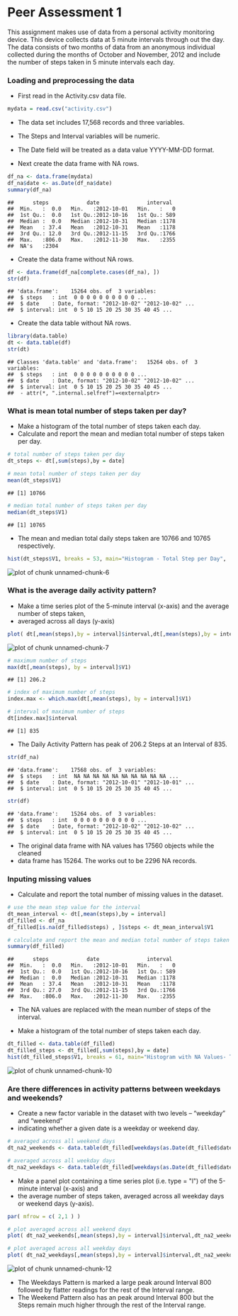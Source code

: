 Peer Assessment 1
========================

This assignment makes use of data from a personal activity monitoring device. This device collects data at 5 minute intervals through out the day. The data consists of two months of data from an anonymous individual collected during the months of October and November, 2012 and include the number of steps taken in 5 minute intervals each day.




### Loading and preprocessing the data




* First read in the Activity.csv data file.


```r
mydata = read.csv("activity.csv") 
```
* The data set includes 17,568 records and three variables.
* The Steps and Interval variables will be numeric.
* The Date field will be treated as a data value YYYY-MM-DD format.


* Next create the data frame with NA rows.


```r
df_na <- data.frame(mydata)
df_na$date <- as.Date(df_na$date)
summary(df_na)
```

```
##      steps            date               interval   
##  Min.   :  0.0   Min.   :2012-10-01   Min.   :   0  
##  1st Qu.:  0.0   1st Qu.:2012-10-16   1st Qu.: 589  
##  Median :  0.0   Median :2012-10-31   Median :1178  
##  Mean   : 37.4   Mean   :2012-10-31   Mean   :1178  
##  3rd Qu.: 12.0   3rd Qu.:2012-11-15   3rd Qu.:1766  
##  Max.   :806.0   Max.   :2012-11-30   Max.   :2355  
##  NA's   :2304
```



* Create the data frame without NA rows.


```r
df <- data.frame(df_na[complete.cases(df_na), ])
str(df)
```

```
## 'data.frame':	15264 obs. of  3 variables:
##  $ steps   : int  0 0 0 0 0 0 0 0 0 0 ...
##  $ date    : Date, format: "2012-10-02" "2012-10-02" ...
##  $ interval: int  0 5 10 15 20 25 30 35 40 45 ...
```



* Create the data table without NA rows.


```r
library(data.table)
dt <- data.table(df)
str(dt)
```

```
## Classes 'data.table' and 'data.frame':	15264 obs. of  3 variables:
##  $ steps   : int  0 0 0 0 0 0 0 0 0 0 ...
##  $ date    : Date, format: "2012-10-02" "2012-10-02" ...
##  $ interval: int  0 5 10 15 20 25 30 35 40 45 ...
##  - attr(*, ".internal.selfref")=<externalptr>
```



### What is mean total number of steps taken per day?




* Make a histogram of the total number of steps taken each day.
* Calculate and report the mean and median total number of steps taken per day.


```r
# total number of steps taken per day
dt_steps <- dt[,sum(steps),by = date]

# mean total number of steps taken per day
mean(dt_steps$V1)
```

```
## [1] 10766
```

```r
# median total number of steps taken per day
median(dt_steps$V1)
```

```
## [1] 10765
```
* The mean and median total daily steps taken are 10766 and 10765 respectively.





```r
hist(dt_steps$V1, breaks = 53, main="Histogram - Total Step per Day",  xlab = "Steps")
```

![plot of chunk unnamed-chunk-6](figure/unnamed-chunk-6.png) 



### What is the average daily activity pattern?



* Make a time series plot of the 5-minute interval (x-axis) and the average number of steps taken,
* averaged across all days (y-axis)


```r
plot( dt[,mean(steps),by = interval]$interval,dt[,mean(steps),by = interval]$V1,type = "l", main="Plot of Daily Activity Pattern",  xlab = "5-minute Interval", ylab = "Average Number of Steps")
```

![plot of chunk unnamed-chunk-7](figure/unnamed-chunk-7.png) 

```r
# maximum number of steps
max(dt[,mean(steps), by = interval]$V1)
```

```
## [1] 206.2
```

```r
# index of maximum number of steps
index.max <- which.max(dt[,mean(steps), by = interval]$V1)

# interval of maximum number of steps
dt[index.max]$interval
```

```
## [1] 835
```
* The Daily Activity Pattern has peak of 206.2 Steps at an Interval of 835.





```r
str(df_na)
```

```
## 'data.frame':	17568 obs. of  3 variables:
##  $ steps   : int  NA NA NA NA NA NA NA NA NA NA ...
##  $ date    : Date, format: "2012-10-01" "2012-10-01" ...
##  $ interval: int  0 5 10 15 20 25 30 35 40 45 ...
```

```r
str(df)
```

```
## 'data.frame':	15264 obs. of  3 variables:
##  $ steps   : int  0 0 0 0 0 0 0 0 0 0 ...
##  $ date    : Date, format: "2012-10-02" "2012-10-02" ...
##  $ interval: int  0 5 10 15 20 25 30 35 40 45 ...
```
* The original data frame with NA values has 17560 objects while the cleaned 
* data frame has 15264. The works out to be 2296 NA records.



### Inputing missing values



* Calculate and report the total number of missing values in the dataset.


```r
# use the mean step value for the interval
dt_mean_interval <- dt[,mean(steps),by = interval]
df_filled <- df_na
df_filled[is.na(df_filled$steps) , ]$steps <- dt_mean_interval$V1

# calculate and report the mean and median total number of steps taken per day.
summary(df_filled)
```

```
##      steps            date               interval   
##  Min.   :  0.0   Min.   :2012-10-01   Min.   :   0  
##  1st Qu.:  0.0   1st Qu.:2012-10-16   1st Qu.: 589  
##  Median :  0.0   Median :2012-10-31   Median :1178  
##  Mean   : 37.4   Mean   :2012-10-31   Mean   :1178  
##  3rd Qu.: 27.0   3rd Qu.:2012-11-15   3rd Qu.:1766  
##  Max.   :806.0   Max.   :2012-11-30   Max.   :2355
```
* The NA values are replaced with the mean number of steps of the interval.


* Make a histogram of the total number of steps taken each day.


```r
dt_filled <- data.table(df_filled)
dt_filled_steps <- dt_filled[,sum(steps),by = date]
hist(dt_filled_steps$V1, breaks = 61, main="Histogram with NA Values- Total Steps per Day", xlab = "Steps")
```

![plot of chunk unnamed-chunk-10](figure/unnamed-chunk-10.png) 




### Are there differences in activity patterns between weekdays and weekends?



* Create a new factor variable in the dataset with two levels – “weekday” and “weekend”
* indicating whether a given date is a weekday or weekend day.


```r
# averaged across all weekend days
dt_na2_weekends <- data.table(dt_filled[weekdays(as.Date(dt_filled$date)) %in%  c("Sunday","Saturday")])

# averaged across all weekday days
dt_na2_weekdays <- data.table(dt_filled[weekdays(as.Date(dt_filled$date)) %in%  c("Monday","Tuesday","Wednesday","Thursday","Friday")])
```



* Make a panel plot containing a time series plot (i.e. type = "l") of the 5-minute interval (x-axis) and
* the average number of steps taken, averaged across all weekday days or weekend days (y-axis). 


```r
par( mfrow = c( 2,1 ) )

# plot averaged across all weekend days
plot( dt_na2_weekends[,mean(steps),by = interval]$interval,dt_na2_weekends[,mean(steps),by = interval]$V1,type = "l", main="Weekends",  xlab = "5-minute Interval", ylab = "Average Number of Steps")

# plot averaged across all weekday days 
plot( dt_na2_weekdays[,mean(steps),by = interval]$interval,dt_na2_weekdays[,mean(steps),by = interval]$V1,type = "l", main="Weekdays",  xlab = "5-minute Interval", ylab = "Average Number of Steps")
```

![plot of chunk unnamed-chunk-12](figure/unnamed-chunk-12.png) 

* The Weekdays Pattern is marked a large peak around Interval 800 followed by flatter readings for the rest of the Interval range.
* The Weekend Pattern also has an peak around Interval 800 but the Steps remain much higher through the rest of the Interval range.



